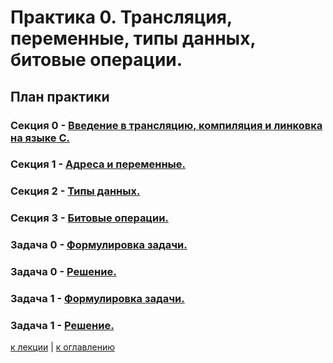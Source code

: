 # Практика 0. Трансляция, переменные, типы данных, битовые операции.

## План практики

### Секция 0 - [Введение в трансляцию, компиляция и линковка на языке C.](md/0.md)
### Секция 1 - [Адреса и переменные.](md/1.md)
### Секция 2 - [Типы данных.](md/2.md)
### Секция 3 - [Битовые операции.](md/3.md)
### Задача 0 - [Формулировка задачи.](md/4.md)
### Задача 0 - [Решение.](md/5.md)
### Задача 1 - [Формулировка задачи.](md/6.md)
### Задача 1 - [Решение.](md/7.md)

[к лекции](../0_0_plan.md) | [к оглавлению](../../TOC.md)
